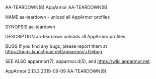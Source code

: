 AA-TEARDOWN(8)                                                                                     AppArmor                                                                                    AA-TEARDOWN(8)

NAME
       aa-teardown - unload all AppArmor profiles

SYNOPSIS
       aa-teardown

DESCRIPTION
       aa-teardown unloads all AppArmor profiles

BUGS
       If you find any bugs, please report them at <https://bugs.launchpad.net/apparmor/+filebug>.

SEE ALSO
       apparmor(7), apparmor.d(5), and <https://wiki.apparmor.net>.

AppArmor 2.13.3                                                                                   2019-09-09                                                                                   AA-TEARDOWN(8)
